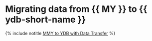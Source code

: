 # Migrating data from {{ MY }} to {{ ydb-short-name }}

{% include notitle [MMY to YDB with Data Transfer](../../_tutorials/dataplatform/mmy-ydb-migration.md) %}
